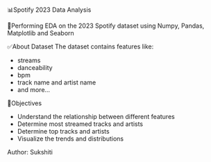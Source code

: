 📊Spotify 2023 Data Analysis

📍Performing EDA on the 2023 Spotify dataset using Numpy, Pandas, Matplotlib and Seaborn

✅About Dataset
The dataset contains features like:
- streams
- danceability
- bpm
- track name and artist name
- and more...

🚀Objectives
- Understand the relationship between different features
- Determine most streamed tracks and artists
- Determine top tracks and artists
- Visualize the trends and distributions

Author:
Sukshiti
